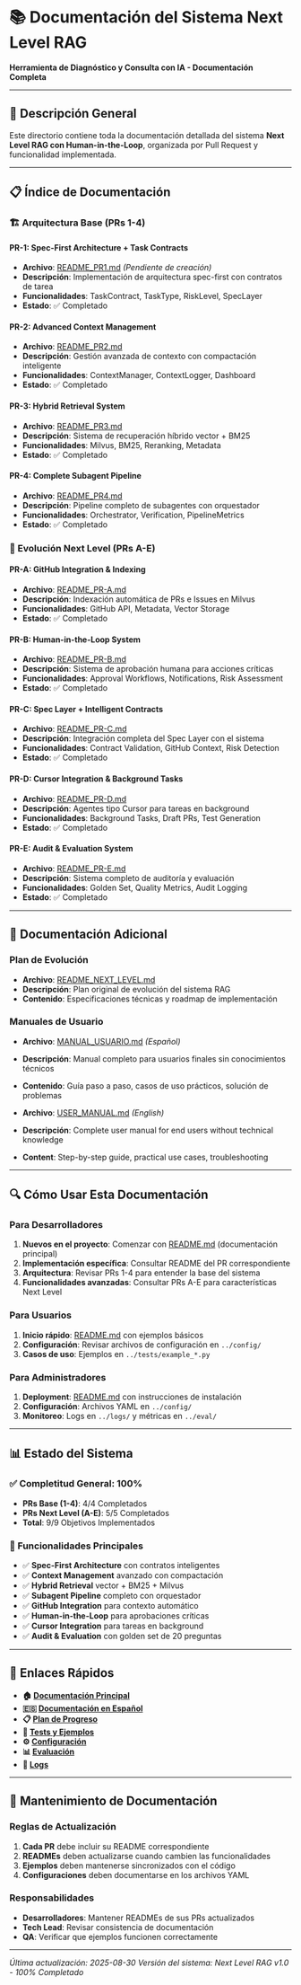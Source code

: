 # 📚 Documentación del Sistema Next Level RAG

**Herramienta de Diagnóstico y Consulta con IA - Documentación Completa**

---

## 🎯 **Descripción General**

Este directorio contiene toda la documentación detallada del sistema **Next Level RAG con Human-in-the-Loop**, organizada por Pull Request y funcionalidad implementada.

---

## 📋 **Índice de Documentación**

### **🏗️ Arquitectura Base (PRs 1-4)**

#### **PR-1: Spec-First Architecture + Task Contracts**
- **Archivo**: [README_PR1.md](README_PR1.md) *(Pendiente de creación)*
- **Descripción**: Implementación de arquitectura spec-first con contratos de tarea
- **Funcionalidades**: TaskContract, TaskType, RiskLevel, SpecLayer
- **Estado**: ✅ Completado

#### **PR-2: Advanced Context Management**
- **Archivo**: [README_PR2.md](README_PR2.md)
- **Descripción**: Gestión avanzada de contexto con compactación inteligente
- **Funcionalidades**: ContextManager, ContextLogger, Dashboard
- **Estado**: ✅ Completado

#### **PR-3: Hybrid Retrieval System**
- **Archivo**: [README_PR3.md](README_PR3.md)
- **Descripción**: Sistema de recuperación híbrido vector + BM25
- **Funcionalidades**: Milvus, BM25, Reranking, Metadata
- **Estado**: ✅ Completado

#### **PR-4: Complete Subagent Pipeline**
- **Archivo**: [README_PR4.md](README_PR4.md)
- **Descripción**: Pipeline completo de subagentes con orquestador
- **Funcionalidades**: Orchestrator, Verification, PipelineMetrics
- **Estado**: ✅ Completado

### **🚀 Evolución Next Level (PRs A-E)**

#### **PR-A: GitHub Integration & Indexing**
- **Archivo**: [README_PR-A.md](README_PR-A.md)
- **Descripción**: Indexación automática de PRs e Issues en Milvus
- **Funcionalidades**: GitHub API, Metadata, Vector Storage
- **Estado**: ✅ Completado

#### **PR-B: Human-in-the-Loop System**
- **Archivo**: [README_PR-B.md](README_PR-B.md)
- **Descripción**: Sistema de aprobación humana para acciones críticas
- **Funcionalidades**: Approval Workflows, Notifications, Risk Assessment
- **Estado**: ✅ Completado

#### **PR-C: Spec Layer + Intelligent Contracts**
- **Archivo**: [README_PR-C.md](README_PR-C.md)
- **Descripción**: Integración completa del Spec Layer con el sistema
- **Funcionalidades**: Contract Validation, GitHub Context, Risk Detection
- **Estado**: ✅ Completado

#### **PR-D: Cursor Integration & Background Tasks**
- **Archivo**: [README_PR-D.md](README_PR-D.md)
- **Descripción**: Agentes tipo Cursor para tareas en background
- **Funcionalidades**: Background Tasks, Draft PRs, Test Generation
- **Estado**: ✅ Completado

#### **PR-E: Audit & Evaluation System**
- **Archivo**: [README_PR-E.md](README_PR-E.md)
- **Descripción**: Sistema completo de auditoría y evaluación
- **Funcionalidades**: Golden Set, Quality Metrics, Audit Logging
- **Estado**: ✅ Completado

---

## 📖 **Documentación Adicional**

### **Plan de Evolución**
- **Archivo**: [README_NEXT_LEVEL.md](README_NEXT_LEVEL.md)
- **Descripción**: Plan original de evolución del sistema RAG
- **Contenido**: Especificaciones técnicas y roadmap de implementación

### **Manuales de Usuario**
- **Archivo**: [MANUAL_USUARIO.md](MANUAL_USUARIO.md) *(Español)*
- **Descripción**: Manual completo para usuarios finales sin conocimientos técnicos
- **Contenido**: Guía paso a paso, casos de uso prácticos, solución de problemas

- **Archivo**: [USER_MANUAL.md](USER_MANUAL.md) *(English)*
- **Descripción**: Complete user manual for end users without technical knowledge
- **Content**: Step-by-step guide, practical use cases, troubleshooting

---

## 🔍 **Cómo Usar Esta Documentación**

### **Para Desarrolladores**
1. **Nuevos en el proyecto**: Comenzar con [README.md](../README.md) (documentación principal)
2. **Implementación específica**: Consultar README del PR correspondiente
3. **Arquitectura**: Revisar PRs 1-4 para entender la base del sistema
4. **Funcionalidades avanzadas**: Consultar PRs A-E para características Next Level

### **Para Usuarios**
1. **Inicio rápido**: [README.md](../README.md) con ejemplos básicos
2. **Configuración**: Revisar archivos de configuración en `../config/`
3. **Casos de uso**: Ejemplos en `../tests/example_*.py`

### **Para Administradores**
1. **Deployment**: [README.md](../README.md) con instrucciones de instalación
2. **Configuración**: Archivos YAML en `../config/`
3. **Monitoreo**: Logs en `../logs/` y métricas en `../eval/`

---

## 📊 **Estado del Sistema**

### **✅ Completitud General: 100%**
- **PRs Base (1-4)**: 4/4 Completados
- **PRs Next Level (A-E)**: 5/5 Completados
- **Total**: 9/9 Objetivos Implementados

### **🎯 Funcionalidades Principales**
- ✅ **Spec-First Architecture** con contratos inteligentes
- ✅ **Context Management** avanzado con compactación
- ✅ **Hybrid Retrieval** vector + BM25 + Milvus
- ✅ **Subagent Pipeline** completo con orquestador
- ✅ **GitHub Integration** para contexto automático
- ✅ **Human-in-the-Loop** para aprobaciones críticas
- ✅ **Cursor Integration** para tareas en background
- ✅ **Audit & Evaluation** con golden set de 20 preguntas

---

## 🔗 **Enlaces Rápidos**

- **🏠 [Documentación Principal](../README.md)**
- **🇪🇸 [Documentación en Español](../LEAME.md)**
- **📋 [Plan de Progreso](../PROGRESS.MD)**
- **🧪 [Tests y Ejemplos](../tests/)**
- **⚙️ [Configuración](../config/)**
- **📊 [Evaluación](../eval/)**
- **📝 [Logs](../logs/)**

---

## 📝 **Mantenimiento de Documentación**

### **Reglas de Actualización**
1. **Cada PR** debe incluir su README correspondiente
2. **READMEs** deben actualizarse cuando cambien las funcionalidades
3. **Ejemplos** deben mantenerse sincronizados con el código
4. **Configuraciones** deben documentarse en los archivos YAML

### **Responsabilidades**
- **Desarrolladores**: Mantener READMEs de sus PRs actualizados
- **Tech Lead**: Revisar consistencia de documentación
- **QA**: Verificar que ejemplos funcionen correctamente

---

*Última actualización: 2025-08-30*
*Versión del sistema: Next Level RAG v1.0 - 100% Completado*
